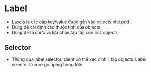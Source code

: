 # Label
- Labels là các cặp key/value được gắn vào objects như pod. 
- Dùng để chỉ định các thuộc tính của objects.
- Dùng để tổ chức và lựa chọn tập tập con của objects.

## Selector
- Thông qua label selector, client có thể xác định 1 tập objects. Label selector là core grouping trong k8s.



